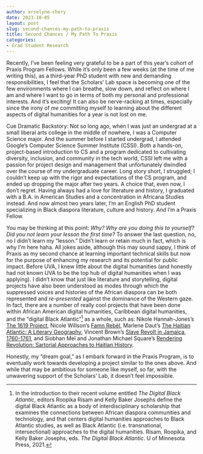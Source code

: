 ```yaml
---
author: arselyne-chery
date: 2023-10-05
layout: post
slug: second-chances-my-path-to-praxis
title: Second Chances / My Path To Praxis
categories:
- Grad Student Research
---
```

Recently, I’ve been feeling very grateful to be a part of this year’s cohort of Praxis Program Fellows. While it’s only been a few weeks (at the time of me writing this), as a third-year PhD student with new and demanding responsibilities, I feel that the Scholars’ Lab space is becoming one of the few environments where I can breathe, slow down, and reflect on where I am and where I want to go in terms of both my personal and professional interests. And it’s exciting! It can also be nerve-racking at times, especially since the irony of *me* committing myself to learning about the different aspects of digital humanities for a year is not lost on me. 

Cue Dramatic Backstory: Not so long ago, when I was just an undergrad at a small liberal arts college in the middle of nowhere, I was a Computer Science major. And the summer before I started undergrad, I attended Google’s Computer Science Summer Institute (CSSI). Both a hands-on, project-based introduction to CS and a program dedicated to cultivating diversity, inclusion, and community in the tech world, CSSI left me with a passion for project design and management that unfortunately dwindled over the course of my undergraduate career. Long story short, I struggled; I couldn’t keep up with the rigor and expectations of the CS program, and ended up dropping the major after two years. A choice that, even now, I don’t regret. Having always had a love for literature and history, I graduated with a B.A. in American Studies and a concentration in Africana Studies instead. And now almost two years later, I’m an English PhD student specializing in Black diaspora literature, culture and history. *And* I’m a Praxis Fellow. 

You may be thinking at this point: *Why? Why are you doing this to yourself? Did you not learn your lesson the first time?* To answer the last question, no, no I didn’t learn my “lesson.” Didn’t learn or retain much in fact, which is why I’m here haha. All jokes aside, although this may sound sappy, I think of Praxis as my second chance at learning important technical skills but now for the purpose of enhancing my research and its potential for public impact. Before UVA, I knew little about the digital humanities (and honestly had not known UVA to be the top hub of digital humanities when I was applying). I didn’t know that just like literature and storytelling, digital projects have also been understood as modes through which the suppressed voices and histories of the African diaspora can be both represented and *re-presented* against the dominance of the Western gaze. In fact, there are a number of really cool projects that have been done within African American digital humanities, Caribbean digital humanities, and the “digital Black Atlantic”[^1] as a whole, such as: Nikole Hannah-Jones’s [The 1619 Project](https://www.nytimes.com/interactive/2019/08/14/magazine/1619-america-slavery.html), Nicole Willson’s [Famn Rebèl](https://www.fanmrebel.com/en/about), Marlene Daut’s [The Haitian Atlantic: A Literary Geography](https://uva.theopenscholar.com/marlene-daut/haitian-atlantic#:~:text=The%20Haitian%20Atlantic%3A%20A%20Literary,in%20the%20long%20nineteenth%20century.), Vincent Brown’s [Slave Revolt in Jamaica, 1760-1761](http://revolt.axismaps.com/), and Siobhan Meï and Jonathan Michael Square’s [Rendering Revolution: Sartorial Approaches to Haitian History](https://renderingrevolution.ht/about). 

Honestly, my “dream goal,” as I embark forward in the Praxis Program, is to eventually work towards developing a project similar to the ones above. And while that may be ambitious for someone like myself, so far, with the unwavering support of the Scholars’ Lab, it doesn’t feel impossible. 

[^1]: In the introduction to their recent volume entitled *The Digital Black Atlantic*, editors Roopika Risam and Kelly Baker Josephs define the digital Black Atlantic as a body of interdisciplinary scholarship that examines the connections between African diaspora communities and technology, and that centers digital humanities approaches to Black Atlantic studies, as well as Black Atlantic (i.e. transnational, intersectional) approaches to the digital humanities. Risam, Roopika, and Kelly Baker Josephs, eds. *The Digital Black Atlantic*. U of Minnesota Press, 2021.